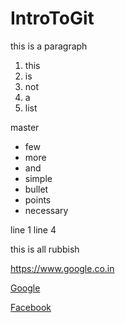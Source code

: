 # IntroToGit

<p>this is a paragraph</p>

1. this
2. is 
3. not 
4. a
5. list

<p>master</p>

* few
* more
* and
* simple
* bullet 
* points
* necessary

line 1
line 4

this is all rubbish

https://www.google.co.in

[Google](https://www.google.com)

[Facebook](https://www.facebook.com)
